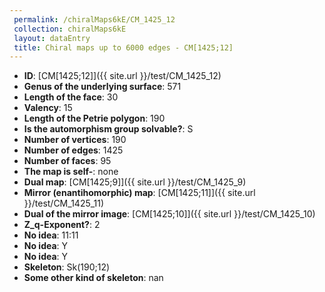 ```yaml
--- 
 permalink: /chiralMaps6kE/CM_1425_12 
 collection: chiralMaps6kE
 layout: dataEntry
 title: Chiral maps up to 6000 edges - CM[1425;12]
---
```


- **ID**: [CM[1425;12]]({{ site.url }}/test/CM_1425_12)
- **Genus of the underlying surface**: 571
- **Length of the face**: 30
- **Valency**: 15
- **Length of the Petrie polygon**: 190
- **Is the automorphism group solvable?**: S
- **Number of vertices**: 190
- **Number of edges**: 1425
- **Number of faces**: 95
- **The map is self-**: none
- **Dual map**: [CM[1425;9]]({{ site.url }}/test/CM_1425_9)
- **Mirror (enantihomorphic) map**: [CM[1425;11]]({{ site.url }}/test/CM_1425_11)
- **Dual of the mirror image**: [CM[1425;10]]({{ site.url }}/test/CM_1425_10)
- **Z_q-Exponent?**: 2
- **No idea**:  11:11
- **No idea**: Y
- **No idea**: Y
- **Skeleton**: Sk(190;12)
- **Some other kind of skeleton**: nan
